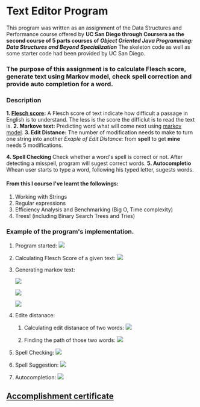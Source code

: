# Text Editor Program
This program was written as an assignment of the Data Structures and Performance course offered by __UC San Diego through Coursera as the second course of 5 parts courses of _Object Oriented Java Programming: Data Structures and Beyond Specialization___ The skeleton code as well as some starter code had been provided by UC San Diego.

### The purpose of this assignment is to calculate Flesch score, generate text using Markov model, check spell correction and provide auto completion for a word.

### Description
__1. [Flesch score](https://en.wikipedia.org/wiki/Flesch%E2%80%93Kincaid_readability_tests):__ A Flesch score of text indicate how difficult a passage in English is to understand. The less is the score the difficlut is to read the text is. 
__2. Markove text:__ Predicting word what will come next using [markov model](https://en.wikipedia.org/wiki/Markov_model).
__3. Edit Distance:__ The number of modification needs to make to turn one string  into another
		_Exaple of Edit Distance:_ from __spell__ to get __mine__ needs 5 modifications.

__4. Spell Checking__ Check whether a word's spell is correct or not. After detecting a misspell, program will sugest correct words. 
__5. Autocompletio__ Whean user starts to type a word, following his typed letter, sugests words.


#### From this I course I've learnt the followings:
1. Working with Strings
1. Regular expressions
1. Efficiency Analysis and Benchmarking (Big O, Time complexity)
1. Trees! (including Binary Search Trees and Tries)

### Example of the program's implementation.
1. Program started: ![](/img/openinginterface.png)

1. Calculating Flesch Score of a given text: ![](/img/fleschscore.png) 

1. Generating markov text:
    
    ![](/img/texttogeneratemarkovtext.png)
    
     
    ![](/img/trianingmarkovtextgenerator.png)
    
    
    ![](/img/generatedmarkovtext.png)
    
1. Edite distanace:
  	1. Calculating edit distanace of two words: ![](/img/editdistance1.png)
  
  	1. Finding the path of those two words: ![](/img/editdistance2.png)
  
1. Spell Checking: ![](/img/spelldetetion.png)

1. Spell Suggestion: ![](/img/spellsugestion.png)

1. Autocompletion: ![](/img/autocompletion.png) 

## [Accomplishment certificate](https://github.com/mmncoder/Coursera-Certificates/blob/master/2.2.%20Data%20Structures%20and%20Performance.pdf)


